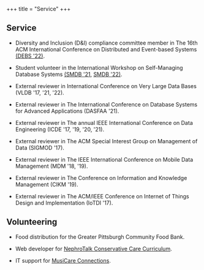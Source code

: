 +++
title = "Service"
+++

## Service

* Diversity and Inclusion (D&I) compliance committee member in The 16th ACM International Conference on Distributed and Event-based Systems [(DEBS '22)](https://2022.debs.org/di-pc/).

* Student volunteer in the International Workshop on Self-Managing Database Systems [(SMDB '21](https://db.cs.pitt.edu/smdb2021), [SMDB '22)](https://db.cs.pitt.edu/smdb2022).


* External reviewer in International Conference on Very Large Data Bases (VLDB '17, '21, '22).

* External reviewer in The International Conference on Database Systems for Advanced Applications (DASFAA '21).

* External reviewer in The annual IEEE International Conference on Data Engineering (ICDE '17, '19, '20, '21).

* External reviewer in The ACM Special Interest Group on Management of Data (SIGMOD '17).

* External reviewer in The IEEE International Conference on Mobile Data Management (MDM '18, '19).

* External reviewer in The Conference on Information and Knowledge Management (CIKM '19).

* External reviewer in The ACM/IEEE Conference on Internet of Things Design and Implementation (IoTDI '17).

## Volunteering

* Food distribution for the Greater Pittsburgh Community Food Bank.

* Web developer for [NephroTalk Conservative Care Curriculum](http://www.nephro-talk.com/).

* IT support for [MusiCare Connections](https://www.youtube.com/channel/UCJu-F017ZaUUWWqbj_xvCGQ).
